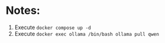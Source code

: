 # Notes:
1. Execute `docker compose up -d`
2. Execute `docker exec ollama /bin/bash ollama pull qwen`